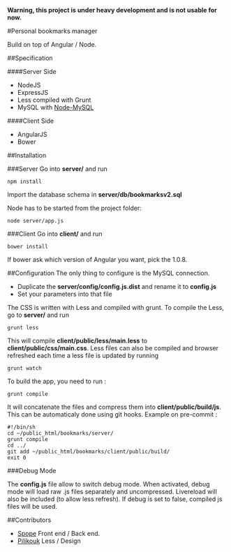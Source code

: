 **Warning, this project is under heavy development and is not usable for now.**

#Personal bookmarks manager

Build on top of Angular / Node.

##Specification

####Server Side
* NodeJS
* ExpressJS
* Less compiled with Grunt
* MySQL with [Node-MySQL](https://github.com/felixge/node-mysql)

####Client Side
* AngularJS
* Bower


##Installation

###Server
Go into **server/** and run

    npm install

Import the database schema in **server/db/bookmarksv2.sql**

Node has to be started from the project folder:

    node server/app.js


###Client
Go into **client/** and run

    bower install

If bower ask which version of Angular you want, pick the 1.0.8.

##Configuration
The only thing to configure is the MySQL connection.

* Duplicate the **server/config/config.js.dist** and rename it to **config.js**
* Set your parameters into that file

The CSS is written with Less and compiled with grunt. To compile the Less, go to **server/** and run

    grunt less

This will compile **client/public/less/main.less** to **client/public/css/main.css**.
Less files can also be compiled and browser refreshed each time a less file is updated by running

    grunt watch

To build the app, you need to run :

	grunt compile

It will concatenate the files and compress them into **client/public/build/js**. This can be automaticaly done using git hooks. Example on pre-commit :

    #!/bin/sh
    cd ~/public_html/bookmarks/server/
    grunt compile
    cd ../
    git add ~/public_html/bookmarks/client/public/build/
    exit 0

###Debug Mode

The **config.js** file allow to switch debug mode.
When activated, debug mode will load raw .js files separately and uncompressed. Livereload will also be included (to allow less refresh).
If debug is set to false, compiled js files will be used.

##Contributors
* [Spope](https://github.com/Spope) Front end / Back end.
* [Pilikouk](http://pilikouk.fr/) Less / Design

